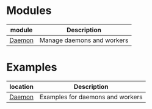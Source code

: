 # Modules

| module                             | Description                 |
| ---------------------------------- | --------------------------- |
| [Daemon](src/pyappkit/daemon)      | Manage daemons and workers  |


# Examples
| location                           | Description                       |
| ---------------------------------- | --------------------------------- |
| [Daemon](examples/daemon)          | Examples for daemons and workers  |
